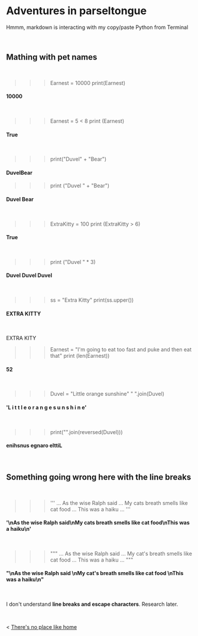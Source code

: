# Adventures in parseltongue

Hmmm, markdown is interacting with my copy/paste Python from Terminal

&nbsp; &nbsp; &nbsp; &nbsp;

## Mathing with pet names

&nbsp; &nbsp;

>>> Earnest = 10000
>>> print(Earnest)
#### 10000

&nbsp;

>>> Earnest = 5 < 8
>>> print (Earnest)
#### True

&nbsp;

>>> print("Duvel" + "Bear")
#### DuvelBear

>>> print ("Duvel " + "Bear")
#### Duvel Bear

&nbsp;

>>> ExtraKitty = 100
>>> print (ExtraKitty > 6)
#### True

&nbsp;

>>> print ("Duvel " * 3)
#### Duvel Duvel Duvel 

&nbsp;

>>> ss = "Extra Kitty"
>>> print(ss.upper())
#### EXTRA KITTY

 &nbsp;
 
 EXTRA KITY
>>> Earnest = "I'm going to eat too fast and puke and then eat that"
>>> print (len(Earnest))
#### 52

&nbsp;

>>> Duvel = "Little orange sunshine"
>>> " ".join(Duvel)
#### 'L i t t l e   o r a n g e   s u n s h i n e'

&nbsp;

>>> print("".join(reversed(Duvel)))
#### enihsnus egnaro elttiL



 
 &nbsp; &nbsp;


## Something going wrong here with the line breaks
&nbsp;

>>> '''
... As the wise Ralph said
... My cats breath smells like cat food
... This was a haiku
... '''
#### '\nAs the wise Ralph said\nMy cats breath smells like cat food\nThis was a haiku\n'

&nbsp;

>>> """
... As the wise Ralph said 
... My cat's breath smells like cat food 
... This was a haiku
... """
#### "\nAs the wise Ralph said \nMy cat's breath smells like cat food \nThis was a haiku\n"
>>> 

&nbsp;

I don't understand **line breaks and escape characters**. Research later.

&nbsp; &nbsp; &nbsp; &nbsp;
  

< [There's no place like home](./index.md)
